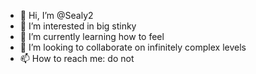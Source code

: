 - 👋 Hi, I’m @Sealy2
- 👀 I’m interested in big stinky
- 🌱 I’m currently learning how to feel
- 💞️ I’m looking to collaborate on infinitely complex levels
- 📫 How to reach me: do not

<!---
Sealy2/Sealy2 is a ✨ special ✨ repository because its `README.md` (this file) appears on your GitHub profile.
You can click the Preview link to take a look at your changes.
--->
